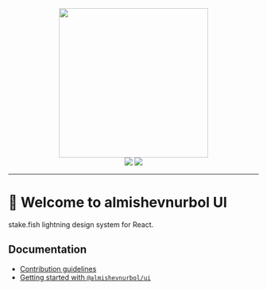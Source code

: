 <div align="center">
  <a href="https://www.npmjs.com/package/@almishevnurbol/ui"><img src="https://gateway.pinata.cloud/ipfs/QmbZL1ceA8Yiz2pKALTg919jYx141DPUGegC9L4XpyayW5" width="300" /></a>
</div>

<div align="center">
  <a href="#"><img src="https://img.shields.io/badge/License-Apache%202.0-blue.svg" /></a>
  <a href="https://www.npmjs.com/package/@almishevnurbol/ui"><img src="https://img.shields.io/npm/v/@almishevnurbol/ui.svg" /></a>
</div>

---

# 👋 Welcome to almishevnurbol UI

stake.fish lightning design system for React.

## Documentation

- [Contribution guidelines](/docs/contribution-guidelines.md)
- [Getting started with `@almishevnurbol/ui`](/docs/getting-started.md)
